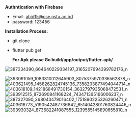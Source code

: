 **Authntication with Firebase**
+ Email: abid15@cse.pstu.ac.bd
+ password: 123456

**Installation Process:**

+ git clone
+ flutter pub get

  **For Apk please Go build/app/output/flutter-apk/**

![387334390_664640229034197_3165207694399782176_n](https://github.com/abidplabon/EdTech-E-Learning-Application/assets/54079464/4034f028-3a1a-4688-bc91-e2ba1e44b250)

![393091059_1083810012645903_8075375970336562878_n](https://github.com/abidplabon/EdTech-E-Learning-Application/assets/54079464/694b805c-b473-4538-a75c-3b6de8a168e6)
![403621495_1458262824745136_7358203877494044714_n](https://github.com/abidplabon/EdTech-E-Learning-Application/assets/54079464/477d199b-4fc8-48c0-b6ae-01031466c202)
![403618109_1421868491730154_3632797935068472531_n](https://github.com/abidplabon/EdTech-E-Learning-Application/assets/54079464/46d2ee34-85dc-42c8-880b-fbfad2bed983)
![393912515_872690841168224_743471365166006237_n](https://github.com/abidplabon/EdTech-E-Learning-Application/assets/54079464/76ea778a-1226-4fda-8ccc-f6e4a94681c3)
![387327090_368043479016402_1751890225326260471_n](https://github.com/abidplabon/EdTech-E-Learning-Application/assets/54079464/dbea3908-4329-400e-abd4-b57a36a32098)
![403618773_5190542487736842_6514042801760824446_n](https://github.com/abidplabon/EdTech-E-Learning-Application/assets/54079464/296e597b-63f9-4a4f-aefe-7f432e24e0f4)
![393930324_873682241087555_1239555145890655810_n](https://github.com/abidplabon/EdTech-E-Learning-Application/assets/54079464/5199c92e-f328-44c3-a0c3-026d41ecfd3d)
